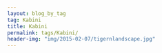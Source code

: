 ```yaml
---
layout: blog_by_tag
tag: Kabini
title: Kabini
permalink: tags/Kabini/
header-img: "img/2015-02-07/tigernlandscape.jpg"
---
```


